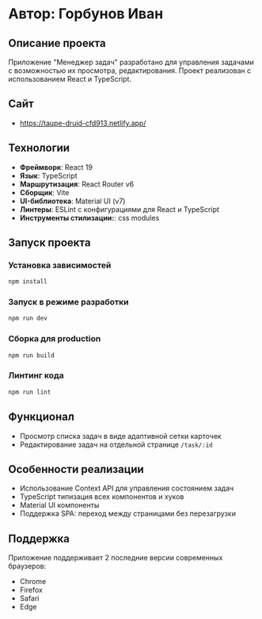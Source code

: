 # Автор: Горбунов Иван
## Описание проекта
Приложение "Менеджер задач" разработано для управления задачами с возможностью их просмотра, редактирования. Проект реализован с использованием React и TypeScript.
 ## Сайт
 - https://taupe-druid-cfd913.netlify.app/


## Технологии
- **Фреймворк**: React 19
- **Язык**: TypeScript
- **Маршрутизация**: React Router v6
- **Сборщик**: Vite
- **UI-библиотека**: Material UI (v7)
- **Линтеры**: ESLint с конфигурациями для React и TypeScript
- **Инструменты стилизации:**:  css modules 

##  Запуск проекта

### Установка зависимостей
```bash
npm install
```

### Запуск в режиме разработки
```bash
npm run dev
```

### Сборка для production
```bash
npm run build
```

### Линтинг кода
```bash
npm run lint
```

##  Функционал
- Просмотр списка задач в виде адаптивной сетки карточек
- Редактирование задач на отдельной странице `/task/:id`

##  Особенности реализации
- Использование Context API для управления состоянием задач
- TypeScript типизация всех компонентов и хуков
- Material UI компоненты
- Поддержка SPA: переход между страницами без перезагрузки

##  Поддержка
Приложение поддерживает 2 последние версии современных браузеров:
- Chrome
- Firefox
- Safari
- Edge